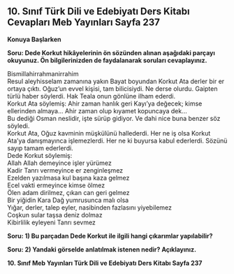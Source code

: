 ## 10. Sınıf Türk Dili ve Edebiyatı Ders Kitabı Cevapları Meb Yayınları Sayfa 237

**Konuya Başlarken**

**Soru: Dede Korkut hikâyelerinin ön sözünden alınan aşağıdaki parçayı okuyunuz. Ön bilgilerinizden de faydalanarak soruları cevaplayınız.**

Bismillahirrahmanirrahim  
 Resul aleyhisselam zamanına yakın Bayat boyundan Korkut Ata derler bir er ortaya çıktı. Oğuz’un evvel kişisi, tam bilicisiydi. Ne derse olurdu. Gaipten türlü haber söylerdi. Hak Teala onun gönlüne ilham ederdi.  
 Korkut Ata söylemiş: Ahir zaman hanlık geri Kayı’ya değecek; kimse ellerinden almaya… Ahir zaman olup kıyamet kopuncaya dek…  
 Bu dediği Osman neslidir, işte sürüp gidiyor. Ve dahi nice buna benzer söz söyledi.  
 Korkut Ata, Oğuz kavminin müşkülünü hallederdi. Her ne iş olsa Korkut Ata’ya danışmayınca işlemezlerdi. Her ne ki buyursa kabul ederlerdi. Sözünü sayıp tamam ederlerdi.  
 Dede Korkut söylemiş:  
 Allah Allah demeyince işler yürümez  
 Kadir Tanrı vermeyince er zenginleşmez  
 Ezelden yazılmasa kul başına kaza gelmez  
 Ecel vakti ermeyince kimse ölmez  
 Ölen adam dirilmez, çıkan can geri gelmez  
 Bir yiğidin Kara Dağ yumrusunca malı olsa  
 Yığar, derler, talep eyler, nasibinden fazlasını yiyebilemez  
 Coşkun sular taşsa deniz dolmaz  
 Kibirlilik eyleyeni Tanrı sevmez

**Soru: 1) Bu parçadan Dede Korkut ile ilgili hangi çıkarımlar yapılabilir?**

**Soru: 2) Yandaki görselde anlatılmak istenen nedir? Açıklayınız.**

**10. Sınıf Meb Yayınları Türk Dili ve Edebiyatı Ders Kitabı Sayfa 237**